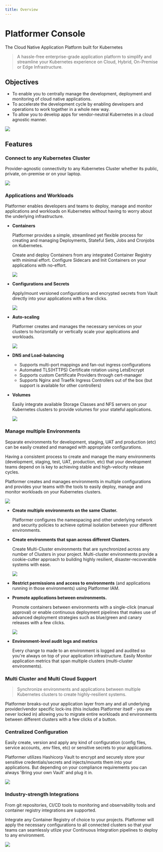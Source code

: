 ```yaml
---
title: Overview
---
```


# Platformer Console

The Cloud Native Application Platform built for Kubernetes

> A hassle-free enterprise-grade application platform to simplify and streamline your Kubernetes experience on Cloud, Hybrid, On-Premise or Edge Infrastructure.


## Objectives

- To enable you to centrally manage the development, deployment and monitoring of cloud native applications.
- To accelerate the development cycle by enabling developers and operations to work together in a whole new way.
- To allow you to develop apps for vendor-neutral Kubernetes in a cloud agnostic manner.

![](/assets/images//docs/markitecture.png)


## Features

### Connect to any Kubernetes Cluster
Provider-agnostic connectivity to any Kubernetes Cluster whether its public, private, on-premise or on your laptop.

![](/assets/images/docs/cluster-connections-overview.png)

### Applications and Workloads
Platformer enables developers and teams to deploy, manage and monitor applications and workloads on Kubernetes without having to worry about the underlying infrastructure.

- **Containers**

    Platformer provides a simple, streamlined yet flexible process for creating and managing Deployments, Stateful Sets, Jobs and Cronjobs on Kubernetes.

    Create and deploy Containers from any integrated Container Registry with minimal effort. Configure Sidecars and Init Containers on your applications with no-effort.

    ![](/assets/images//docs/app-overview.png)

- **Configurations and Secrets**

    Apply/mount versioned configurations and encrypted secrets from Vault directly into your applications with a few clicks.
    
    ![](/assets/images//docs/config-mount-0.png)

- **Auto-scaling**

    Platformer creates and manages the necessary services on your clusters to horizontally or vertically scale your applications and workloads.

    ![](/assets/images//docs/scaling.png)

- **DNS and Load-balancing**

    - Supports multi-port mappings and fan-out ingress configurations
    - Automated TLS(HTTPS) Certificate rotation using LetsEncrypt
    - Supports custom Certificate Providers through cert-manager
    - Supports Nginx and Traefik Ingress Controllers out of the box (but support is available for other controllers)

- **Volumes**

    Easily integrate available Storage Classes and NFS servers on your Kubernetes clusters to provide volumes for your stateful applications.

    ![](/assets/images//docs/volumes.png)

### Manage multiple Environments

Separate environments for development, staging, UAT and production (etc) can be easily created and managed with appropriate configurations.

Having a consistent process to create and manage the many environments (development, staging, test, UAT, production, etc) that your development teams depend on is key to achieving stable and high-velocity release cycles.

Platformer creates and manages environments in multiple configurations and provides your teams with the tools to easily deploy, manage and monitor workloads on your Kubernetes clusters.

![](/assets/images//docs/environments.png)


- **Create multiple environments on the same Cluster.**
  
    Platformer configures the namespacing and other underlying network and security policies to achieve optimal isolation between your different environments.


- **Create environments that span across different Clusters.**
  
    Create Multi-Cluster environments that are synchronized across any number of Clusters in your project. Multi-cluster environments provide a cookie-cutter approach to building highly resilient, disaster-recoverable systems with ease.

    ![](/assets/images//docs/multi-cluster.png)

- **Restrict permissions and access to environments** (and applications running in those environments) using Platformer IAM.


- **Promote applications between environments.**
  
    Promote containers between environments with a single-click (manual approval) or enable continuous deployment pipelines that makes use of advanced deployment strategies such as blue/green and canary releases with a few clicks.

    ![](/assets/images//docs/promotion.png)


- **Environment-level audit logs and metrics**
  
    Every change to made to an environment is logged and audited so you're always on top of your application infrastructure. Easily Monitor application metrics that span multiple clusters (multi-cluster environments).

### Multi Cluster and Multi Cloud Support

>  Synchronize environments and applications between multiple Kubernetes clusters to create highly-resilient systems.

Platformer breaks-out your application layer from any and all underlying provider/vendor specific lock-ins (this includes Platformer itself - you are never locked in) allowing you to migrate entire workloads and environments between different clusters with a few clicks of a button.

### Centralized Configuration

Easily create, version and apply any kind of configuration (config files, service accounts, .env files, etc) or sensitive secrets to your applications.

Platformer utilizes Hashicorp Vault to encrypt and securely store your sensitive credentials/secrets and injects/mounts them into your applications. But depending on your compliance requirements you can always 'Bring your own Vault' and plug it in.

![](/assets/images//docs/vault.png)

### Industry-strength Integrations
From git repositories, CI/CD tools to monitoring and observability tools and container registry integrations are supported.

Integrate any Container Registry of choice to your projects. Platformer will apply the necessary configurations to all connected clusters so that your teams can seamlessly utlize your Continuous Integration pipelines to deploy to any environment.

![](/assets/images//docs/registry.png)

